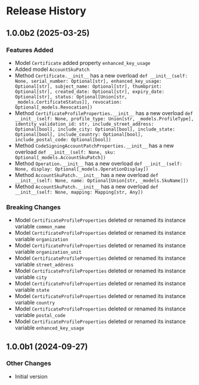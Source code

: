 # Release History

## 1.0.0b2 (2025-03-25)

### Features Added

  - Model `Certificate` added property `enhanced_key_usage`
  - Added model `AccountSkuPatch`
  - Method `Certificate.__init__` has a new overload `def __init__(self: None, serial_number: Optional[str], enhanced_key_usage: Optional[str], subject_name: Optional[str], thumbprint: Optional[str], created_date: Optional[str], expiry_date: Optional[str], status: Optional[Union[str, _models.CertificateStatus]], revocation: Optional[_models.Revocation])`
  - Method `CertificateProfileProperties.__init__` has a new overload `def __init__(self: None, profile_type: Union[str, _models.ProfileType], identity_validation_id: str, include_street_address: Optional[bool], include_city: Optional[bool], include_state: Optional[bool], include_country: Optional[bool], include_postal_code: Optional[bool])`
  - Method `CodeSigningAccountPatchProperties.__init__` has a new overload `def __init__(self: None, sku: Optional[_models.AccountSkuPatch])`
  - Method `Operation.__init__` has a new overload `def __init__(self: None, display: Optional[_models.OperationDisplay])`
  - Method `AccountSkuPatch.__init__` has a new overload `def __init__(self: None, name: Optional[Union[str, _models.SkuName]])`
  - Method `AccountSkuPatch.__init__` has a new overload `def __init__(self: None, mapping: Mapping[str, Any])`

### Breaking Changes

  - Model `CertificateProfileProperties` deleted or renamed its instance variable `common_name`
  - Model `CertificateProfileProperties` deleted or renamed its instance variable `organization`
  - Model `CertificateProfileProperties` deleted or renamed its instance variable `organization_unit`
  - Model `CertificateProfileProperties` deleted or renamed its instance variable `street_address`
  - Model `CertificateProfileProperties` deleted or renamed its instance variable `city`
  - Model `CertificateProfileProperties` deleted or renamed its instance variable `state`
  - Model `CertificateProfileProperties` deleted or renamed its instance variable `country`
  - Model `CertificateProfileProperties` deleted or renamed its instance variable `postal_code`
  - Model `CertificateProfileProperties` deleted or renamed its instance variable `enhanced_key_usage`

## 1.0.0b1 (2024-09-27)

### Other Changes

  - Initial version
